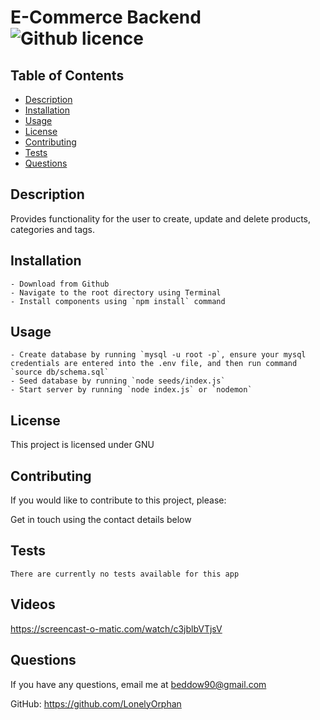 # E-Commerce Backend ![Github licence](https://img.shields.io/badge/MIT-License-orange)

## Table of Contents

- [Description](#description)
- [Installation](#installation)
- [Usage](#usage)
- [License](#license)
- [Contributing](#contributing)
- [Tests](#tests)
- [Questions](#questions)

## Description

Provides functionality for the user to create, update and delete products, categories and tags.

## Installation

```
- Download from Github  
- Navigate to the root directory using Terminal  
- Install components using `npm install` command  

```

## Usage

```
- Create database by running `mysql -u root -p`, ensure your mysql credentials are entered into the .env file, and then run command `source db/schema.sql`  
- Seed database by running `node seeds/index.js`  
- Start server by running `node index.js` or `nodemon`
```

## License

This project is licensed under GNU

## Contributing

If you would like to contribute to this project, please:

Get in touch using the contact details below

## Tests

```
There are currently no tests available for this app
```

## Videos

https://screencast-o-matic.com/watch/c3jblbVTjsV

## Questions

If you have any questions, email me at beddow90@gmail.com

GitHub: https://github.com/LonelyOrphan
